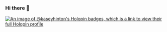 ### Hi there 👋

<!--
**kaseyhinton/kaseyhinton** is a ✨ _special_ ✨ repository because its `README.md` (this file) appears on your GitHub profile.

Here are some ideas to get you started:

- 🔭 I’m currently working on ...
- 🌱 I’m currently learning ...
- 👯 I’m looking to collaborate on ...
- 🤔 I’m looking for help with ...
- 💬 Ask me about ...
- 📫 How to reach me: ...
- 😄 Pronouns: ...
- ⚡ Fun fact: ...
-->

[![An image of @kaseyhinton's Holopin badges, which is a link to view their full Holopin profile](https://holopin.me/kaseyhinton)](https://holopin.io/@kaseyhinton)
